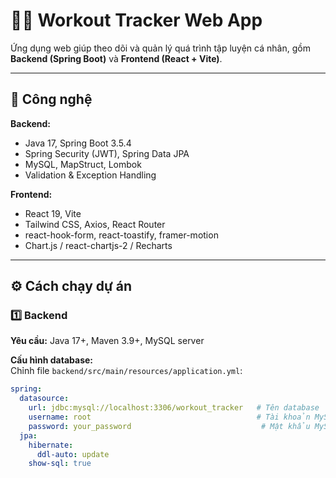 # 🏋️‍♂️ Workout Tracker Web App

Ứng dụng web giúp theo dõi và quản lý quá trình tập luyện cá nhân, gồm **Backend (Spring Boot)** và **Frontend (React + Vite)**.

---

## 🚀 Công nghệ

**Backend:**  
- Java 17, Spring Boot 3.5.4  
- Spring Security (JWT), Spring Data JPA  
- MySQL, MapStruct, Lombok  
- Validation & Exception Handling  

**Frontend:**  
- React 19, Vite  
- Tailwind CSS, Axios, React Router  
- react-hook-form, react-toastify, framer-motion  
- Chart.js / react-chartjs-2 / Recharts  

---

## ⚙️ Cách chạy dự án

### 1️⃣ Backend

**Yêu cầu:** Java 17+, Maven 3.9+, MySQL server

**Cấu hình database:**  
Chỉnh file `backend/src/main/resources/application.yml`:

```yaml
spring:
  datasource:
    url: jdbc:mysql://localhost:3306/workout_tracker   # Tên database
    username: root                                     # Tài khoản MySQL
    password: your_password                             # Mật khẩu MySQL
  jpa:
    hibernate:
      ddl-auto: update
    show-sql: true
